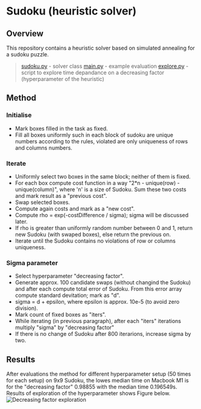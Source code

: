# Sudoku (heuristic solver)
## Overview

This repository contains a heuristic solver based on simulated annealing for a sudoku puzzle.

> [sudoku.py](https://github.com/drvojtex/Sudoku/sudoku.py) - solver class
> [main.py](https://github.com/drvojtex/Sudoku/main.py) - example evaluation
> [explore.py](https://github.com/drvojtex/Sudoku/explore.py) - script to explore time depandance on a decreasing factor (hyperparameter of the heuristic)

## Method

### Initialise
- Mark boxes filled in the task as fixed.
- Fill all boxes uniformly such in each block of sudoku are unique numbers according to the rules, violated are only uniqueness of rows and columns numbers.

### Iterate
- Uniformly select two boxes in the same block; neither of them is fixed. 
- For each box compute cost function in a way "2*n - unique(row) - unique(column)", where 'n' is a size of Sudoku. Sum these two costs and mark result as a "previous cost".
- Swap selected boxes.
- Compute again costs and mark as a "new cost".
- Compute rho = exp(-costDifference / sigma); sigma will be discussed later.
- If rho is greater than uniformly random number between 0 and 1, return new Sudoku (with swaped boxes), else return the previous on.
- Iterate until the Sudoku contains no violations of row or columns uniqueness.

### Sigma parameter
- Select hyperparameter "decreasing factor".
- Generate approx. 100 candidate swaps (without changind the Sudoku) and after each compute total error of Sudoku. From this error array compute standard devitation; mark as "d".
- sigma = d + epsilon, where epsilon is approx. 10e-5 (to avoid zero division).
- Mark count of fixed boxes as "iters".
- While iterating (in previous paragraph), after each "iters" iterations multiply "sigma" by "decreasing factor"
- If there is no change of Sudoku after 800 iterarions, increase sigma by two.
 
## Results
After evaluations the method for different hyperparameter setup (50 times for each setup) on 9x9 Sudoku, the lowes median time on Macbook M1 is for the "decreasing factor" 0.98855 with the median time 0.196549s. Results of exploration of the hyperparameter shows Figure below.
![Decreasing factor exploration](https://github.com/drvojtex/Sudoku/exploration.png)
